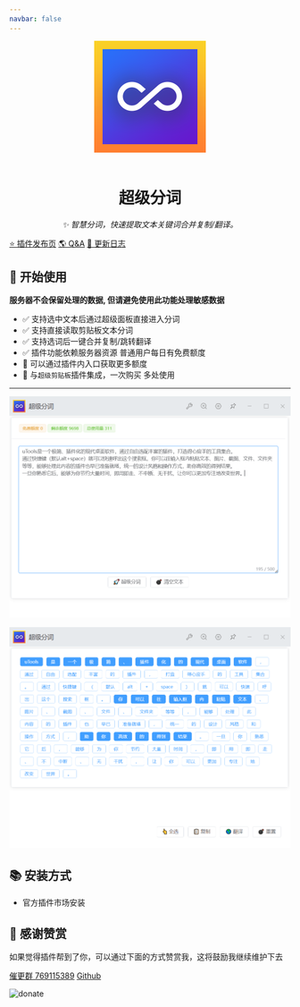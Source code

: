 ```yaml
---
navbar: false
---
```


<div align="center">
  <img src="./assets/logo.png" alt="logo" />
  <br></br>
  <h1>超级分词</h1>
  <i>✨ 智慧分词，快速提取文本关键词合并复制/翻译。</i>
</div>

[⭐ 插件发布页](https://yuanliao.info/d/5722/29)
[🌎 Q&A](./statement/README.md)
[🚚 更新日志](./log/README.md)

## 🔰 开始使用

**服务器不会保留处理的数据, 但请避免使用此功能处理敏感数据**

- ✅ 支持选中文本后通过超级面板直接进入分词
- ✅ 支持直接读取剪贴板文本分词
- ✅ 支持选词后一键合并复制/跳转翻译
- ✅ 插件功能依赖服务器资源 普通用户每日有免费额度
- 🎁 可以通过插件内入口获取更多额度
- 🎁 与`超级剪贴板`插件集成，一次购买 多处使用

--------

![](./assets/img1.png)

![](./assets/img2.png)

## 📚 安装方式

- 官方插件市场安装

## 💝 感谢赞赏

如果觉得插件帮到了你，可以通过下面的方式赞赏我，这将鼓励我继续维护下去

[催更群 769115389](https://qm.qq.com/cgi-bin/qm/qr?k=9qfHKTaQuWqYN1ys1yiQPdJ4iIlHwgL5&jump_from=webapi)  [Github](https://github.com/ZiuChen)

![donate](https://gcore.jsdelivr.net/gh/ZiuChen/ZiuChen/donate.png)